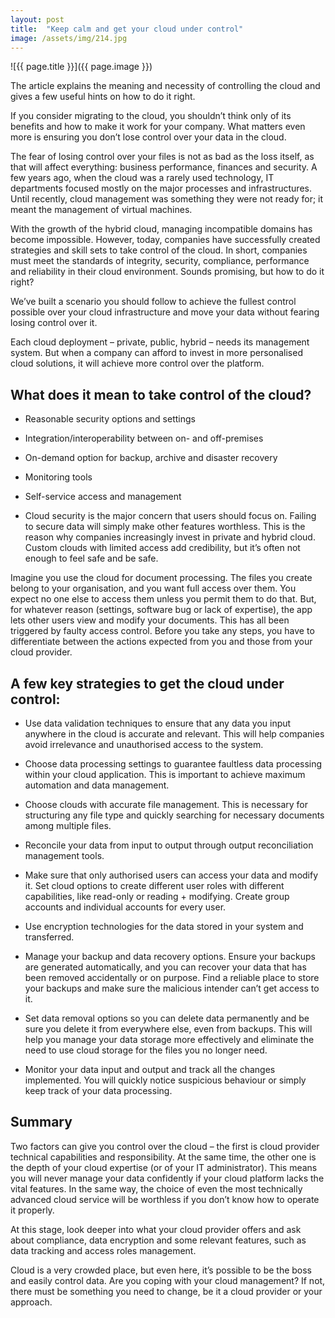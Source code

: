 ```yaml
---
layout: post
title:  "Keep calm and get your cloud under control"
image: /assets/img/214.jpg
---
```


![{{ page.title }}]({{ page.image }})

The article explains the meaning and necessity of controlling the cloud and gives a few useful hints on how to do it right.

If you consider migrating to the cloud, you shouldn’t think only of its benefits and how to make it work for your company. What matters even more is ensuring you don’t lose control over your data in the cloud.

The fear of losing control over your files is not as bad as the loss itself, as that will affect everything: business performance, finances and security. A few years ago, when the cloud was a rarely used technology, IT departments focused mostly on the major processes and infrastructures. Until recently, cloud management was something they were not ready for; it meant the management of virtual machines.

With the growth of the hybrid cloud, managing incompatible domains has become impossible. However, today, companies have successfully created strategies and skill sets to take control of the cloud. In short, companies must meet the standards of integrity, security, compliance, performance and reliability in their cloud environment. Sounds promising, but how to do it right?

We’ve built a scenario you should follow to achieve the fullest control possible over your cloud infrastructure and move your data without fearing losing control over it.

Each cloud deployment – private, public, hybrid – needs its management system. But when a company can afford to invest in more personalised cloud solutions, it will achieve more control over the platform.
 

## What does it mean to take control of the cloud?
- Reasonable security options and settings

- Integration/interoperability between on- and off-premises

- On-demand option for backup, archive and disaster recovery

- Monitoring tools

- Self-service access and management

- Cloud security is the major concern that users should focus on. Failing to secure data will simply make other features worthless. This is the reason why companies increasingly invest in private and hybrid cloud. Custom clouds with limited access add credibility, but it’s often not enough to feel safe and be safe.

Imagine you use the cloud for document processing. The files you create belong to your organisation, and you want full access over them. You expect no one else to access them unless you permit them to do that. But, for whatever reason (settings, software bug or lack of expertise), the app lets other users view and modify your documents. This has all been triggered by faulty access control. Before you take any steps, you have to differentiate between the actions expected from you and those from your cloud provider.
 

## A few key strategies to get the cloud under control:

- Use data validation techniques to ensure that any data you input anywhere in the cloud is accurate and relevant. This will help companies avoid irrelevance and unauthorised access to the system.

- Choose data processing settings to guarantee faultless data processing within your cloud application. This is important to achieve maximum automation and data management.

- Choose clouds with accurate file management. This is necessary for structuring any file type and quickly searching for necessary documents among multiple files.

- Reconcile your data from input to output through output reconciliation management tools.

- Make sure that only authorised users can access your data and modify it. Set cloud options to create different user roles with different capabilities, like read-only or reading + modifying. Create group accounts and individual accounts for every user.

- Use encryption technologies for the data stored in your system and transferred.

- Manage your backup and data recovery options. Ensure your backups are generated automatically, and you can recover your data that has been removed accidentally or on purpose. Find a reliable place to store your backups and make sure the malicious intender can’t get access to it.

- Set data removal options so you can delete data permanently and be sure you delete it from everywhere else, even from backups. This will help you manage your data storage more effectively and eliminate the need to use cloud storage for the files you no longer need.

- Monitor your data input and output and track all the changes implemented. You will quickly notice suspicious behaviour or simply keep track of your data processing.
 
## Summary
Two factors can give you control over the cloud – the first is cloud provider technical capabilities and responsibility. At the same time, the other one is the depth of your cloud expertise (or of your IT administrator). This means you will never manage your data confidently if your cloud platform lacks the vital features. In the same way, the choice of even the most technically advanced cloud service will be worthless if you don’t know how to operate it properly.

At this stage, look deeper into what your cloud provider offers and ask about compliance, data encryption and some relevant features, such as data tracking and access roles management.

Cloud is a very crowded place, but even here, it’s possible to be the boss and easily control data. Are you coping with your cloud management? If not, there must be something you need to change, be it a cloud provider or your approach.
